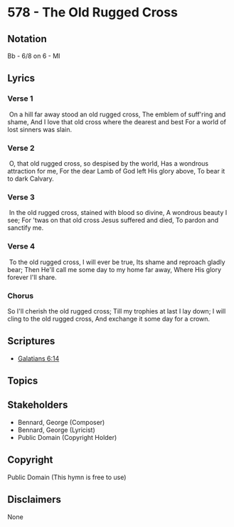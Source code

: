 # 578 - The Old Rugged Cross

## Notation

Bb - 6/8 on 6 - MI

## Lyrics

### Verse 1

 On a hill far away stood an old rugged cross, The emblem of suff'ring and shame, And I love that old cross where the dearest and best For a world of lost sinners was slain. 

### Verse 2

 O, that old rugged cross, so despised by the world, Has a wondrous attraction for me, For the dear Lamb of God left His glory above, To bear it to dark Calvary. 

### Verse 3

 In the old rugged cross, stained with blood so divine, A wondrous beauty I see; For 'twas on that old cross Jesus suffered and died, To pardon and sanctify me.  

### Verse 4

 To the old rugged cross, I will ever be true, Its shame and reproach gladly bear; Then He'll call me some day to my home far away, Where His glory forever I'll share. 

### Chorus

So I'll cherish the old rugged cross; Till my trophies at last I lay down; I will cling to the old rugged cross, And exchange it some day for a crown.


## Scriptures

- [Galatians 6:14](https://www.biblegateway.com/passage/?search=Galatians%206%3A14)

## Topics


## Stakeholders

- Bennard, George (Composer)
- Bennard, George (Lyricist)
- Public Domain (Copyright Holder)

## Copyright

Public Domain
(This hymn is free to use)

## Disclaimers

None

